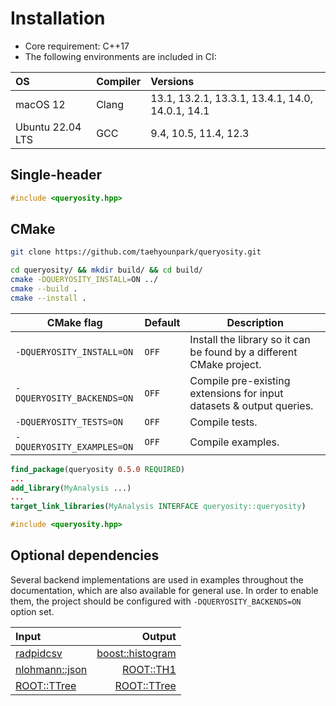 # Installation

- Core requirement: C++17
- The following environments are included in CI:

| OS | Compiler | Versions |
| :--- | :--- | :--- |
| macOS 12 | Clang | 13.1, 13.2.1, 13.3.1, 13.4.1, 14.0, 14.0.1, 14.1 |
| Ubuntu 22.04 LTS | GCC | 9.4, 10.5, 11.4, 12.3 |

## Single-header

```cpp
#include <queryosity.hpp>
```

## CMake

```sh
git clone https://github.com/taehyounpark/queryosity.git
```

```sh
cd queryosity/ && mkdir build/ && cd build/
cmake -DQUERYOSITY_INSTALL=ON ../
cmake --build .
cmake --install .
```

| CMake flag | Default | Description |
| --- | --- | --- |
| `-DQUERYOSITY_INSTALL=ON` | `OFF` | Install the library so it can be found by a different CMake project. |
| `-DQUERYOSITY_BACKENDS=ON` | `OFF` | Compile pre-existing extensions for input datasets & output queries. |
| `-DQUERYOSITY_TESTS=ON` | `OFF` | Compile tests. |
| `-DQUERYOSITY_EXAMPLES=ON` | `OFF` | Compile examples. |

```cmake
find_package(queryosity 0.5.0 REQUIRED)
...
add_library(MyAnalysis ...)
...
target_link_libraries(MyAnalysis INTERFACE queryosity::queryosity)
```

```cpp
#include <queryosity.hpp>
```

## Optional dependencies

Several backend implementations are used in examples throughout the documentation, which are also available for general use.
In order to enable them, the project should be configured with `-DQUERYOSITY_BACKENDS=ON` option set.

| Input | Output |
| :-- | --: |
| [radpidcsv](https://github.com/d99kris/rapidcsv)  | [boost::histogram](https://www.boost.org/doc/libs/1_86_0/libs/histogram/doc/html/index.html) |
| [nlohmann::json](https://json.nlohmann.me) | [ROOT::TH1](https://root.cern.ch/doc/master/classTH1.html) |
| [ROOT::TTree](https://root.cern.ch/doc/v630/classTTree.html) | [ROOT::TTree](https://root.cern.ch/doc/v630/classTTree.html) |